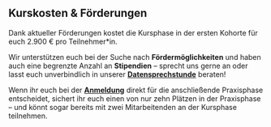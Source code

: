 <h2 class="text-center">Kurskosten & Förderungen</h2>

Dank aktueller Förderungen kostet die Kursphase in der ersten Kohorte für euch 2.900 € pro Teilnehmer*in.

Wir unterstützen euch bei der Suche nach **Fördermöglichkeiten** und haben auch eine begrenzte Anzahl an **Stipendien** – sprecht uns gerne an oder lasst euch unverbindlich in unserer [**Datensprechstunde**](https://zeeg.me/correlaid/correllab?month=2025-10) beraten!

Wenn ihr euch bei der [**Anmeldung**](https://pretix.eu/correlaid/correllab/) direkt für die anschließende Praxisphase entscheidet, sichert ihr euch einen von nur zehn Plätzen in der Praxisphase – und könnt sogar bereits mit zwei Mitarbeitenden an der Kursphase teilnehmen.
